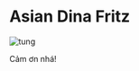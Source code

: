 # Asian Dina Fritz
![tung](https://user-images.githubusercontent.com/88236617/168318141-c3beb5fa-1767-4876-a4d3-32a04d75c5af.png)

Cảm ơn nhá!
